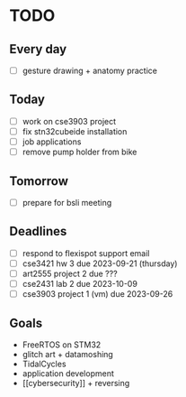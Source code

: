 # TODO

## Every day
- [ ] gesture drawing + anatomy practice

## Today
- [ ] work on cse3903 project
- [ ] fix stn32cubeide installation
- [ ] job applications
- [ ] remove pump holder from bike

## Tomorrow
- [ ] prepare for bsli meeting

## Deadlines
- [ ] respond to flexispot support email
- [ ] cse3421 hw 3 due 2023-09-21 (thursday)
- [ ] art2555 project 2 due ???
- [ ] cse2431 lab 2 due 2023-10-09
- [ ] cse3903 project 1 (vm) due 2023-09-26

## Goals
- FreeRTOS on STM32
- glitch art + datamoshing
- TidalCycles
- application development
- [[cybersecurity]] + reversing
